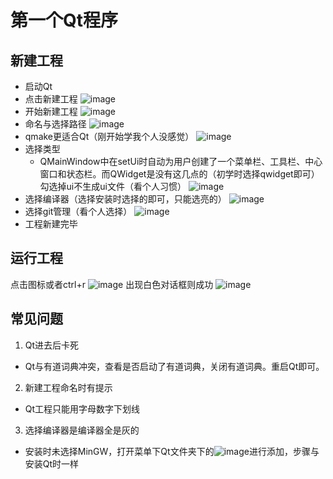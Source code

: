 # 第一个Qt程序
## 新建工程
+ 启动Qt
+ 点击新建工程
 ![image](https://github.com/caicai13648709751/qtstudy/assets/97296201/dd7e0f36-e954-42a1-a618-a526eb66888e)
+ 开始新建工程
 ![image](https://github.com/caicai13648709751/qtstudy/assets/97296201/a97e3f63-e4cc-4300-bd99-f061222fe836)
+ 命名与选择路径
 ![image](https://github.com/caicai13648709751/qtstudy/assets/97296201/f6934af1-5f6a-4403-9596-6c2c4d8b013b)
+ qmake更适合Qt（刚开始学我个人没感觉）
 ![image](https://github.com/caicai13648709751/qtstudy/assets/97296201/6691a3f1-9ccb-4c60-9120-ad1deb9ddcb9)
+ 选择类型
  - QMainWindow中在setUi时自动为用户创建了一个菜单栏、工具栏、中心窗口和状态栏。而QWidget是没有这几点的（初学时选择qwidget即可）勾选掉ui不生成ui文件（看个人习惯）
 ![image](https://github.com/caicai13648709751/qtstudy/assets/97296201/97a6b839-cd56-48a5-a391-2f60c95acc80)
+ 选择编译器（选择安装时选择的即可，只能选亮的）
 ![image](https://github.com/caicai13648709751/qtstudy/assets/97296201/1e5ff96a-1875-4e16-b09c-5d0c47486bb3)
+ 选择git管理（看个人选择）
 ![image](https://github.com/caicai13648709751/qtstudy/assets/97296201/3969655b-b1c3-4acd-8a52-5e7825583c29)
+ 工程新建完毕
## 运行工程
点击图标或者ctrl+r
 ![image](https://github.com/caicai13648709751/qtstudy/assets/97296201/74d206d5-66ec-4fe4-83ce-a02f1ce8fab9)
出现白色对话框则成功
 ![image](https://github.com/caicai13648709751/qtstudy/assets/97296201/4717c872-7388-48cd-a9df-95ccc700e391)
 ## 常见问题
1. Qt进去后卡死
  * Qt与有道词典冲突，查看是否启动了有道词典，关闭有道词典。重启Qt即可。
2. 新建工程命名时有提示
  * Qt工程只能用字母数字下划线
3. 选择编译器是编译器全是灰的
  * 安装时未选择MinGW，打开菜单下Qt文件夹下的![image](https://github.com/caicai13648709751/qtstudy/assets/97296201/77117f84-2ff7-4ef3-86a8-496e7da8298e)进行添加，步骤与安装Qt时一样


